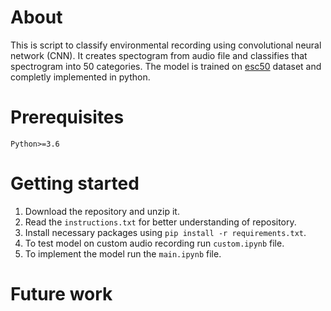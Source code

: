 # About

This is script to classify environmental recording using convolutional neural network (CNN). It creates spectogram from audio file and classifies that spectrogram into 50 categories. The model is trained on [esc50]("https://www.kaggle.com/datasets/mmoreaux/environmental-sound-classification-50") dataset and completly implemented in python. 

# Prerequisites

`Python>=3.6`

# Getting started

1. Download the repository and unzip it.
2. Read the `instructions.txt` for better understanding of repository.
2. Install necessary packages using `pip install -r requirements.txt`.
3. To test model on custom audio recording run `custom.ipynb` file.
4. To implement the model run the `main.ipynb` file.

# Future work

